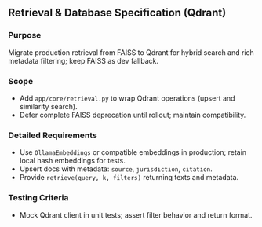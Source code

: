 ## Retrieval & Database Specification (Qdrant)

### Purpose
Migrate production retrieval from FAISS to Qdrant for hybrid search and rich metadata filtering; keep FAISS as dev fallback.

### Scope
- Add `app/core/retrieval.py` to wrap Qdrant operations (upsert and similarity search).
- Defer complete FAISS deprecation until rollout; maintain compatibility.

### Detailed Requirements
- Use `OllamaEmbeddings` or compatible embeddings in production; retain local hash embeddings for tests.
- Upsert docs with metadata: `source`, `jurisdiction`, `citation`.
- Provide `retrieve(query, k, filters)` returning texts and metadata.

### Testing Criteria
- Mock Qdrant client in unit tests; assert filter behavior and return format.


